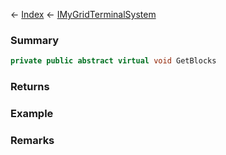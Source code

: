 ← [Index](Api-Index) ← [IMyGridTerminalSystem](Sandbox.ModAPI.Ingame.IMyGridTerminalSystem)

### Summary

```csharp
private public abstract virtual void GetBlocks
```

### Returns

### Example

### Remarks

